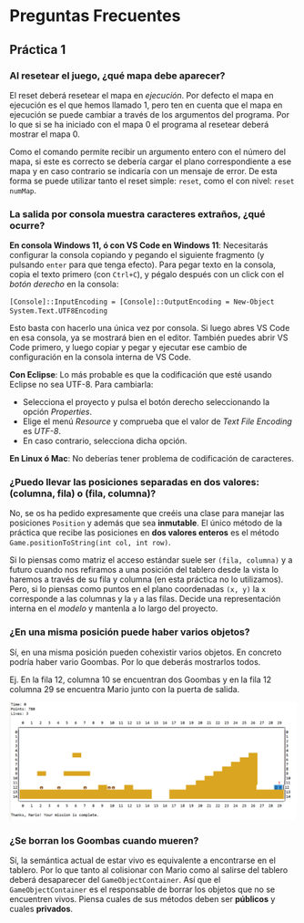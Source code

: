 # Preguntas Frecuentes

## Práctica 1

### Al resetear el juego, ¿qué mapa debe aparecer?

El reset deberá resetear el mapa en *ejecución*. Por defecto el mapa en ejecución es el que hemos llamado 1, pero ten en cuenta que el mapa en ejecución se puede cambiar a través de los argumentos del programa. Por lo que si se ha iniciado con el mapa 0 el programa al resetear deberá mostrar el mapa 0.

Como el comando permite recibir un argumento entero con el número del mapa, si este es correcto se debería cargar el plano correspondiente a ese mapa y en caso contrario se indicaría con un mensaje de error. De esta forma se puede utilizar tanto el reset simple: `reset`, como el con nivel: `reset numMap`.

### La salida por consola muestra caracteres extraños, ¿qué ocurre?

**En consola Windows 11, ó con VS Code en Windows 11**: Necesitarás configurar la consola copiando y pegando el siguiente fragmento (y pulsando `enter` para que tenga efecto). Para pegar texto en la consola, copia el texto primero (con `Ctrl+C`), y pégalo después con un click con el *botón derecho* en la consola:

~~~
[Console]::InputEncoding = [Console]::OutputEncoding = New-Object System.Text.UTF8Encoding
~~~

Esto basta con hacerlo una única vez por consola. Si luego abres VS Code en esa consola, ya se mostrará bien en el editor. También puedes abrir VS Code primero, y luego copiar y pegar y ejecutar ese cambio de configuración en la consola interna de VS Code.

**Con Eclipse**: Lo más probable es que la codificación que esté usando Eclipse no sea UTF-8. Para cambiarla:
- Selecciona el proyecto y pulsa el botón derecho seleccionando la opción *Properties*. 
- Elige el menú *Resource* y  comprueba que el valor de *Text File Encoding* es *UTF-8*. 
- En caso contrario, selecciona dicha opción.

**En Linux ó Mac**: No deberías tener problema de codificación de caracteres. 

### ¿Puedo llevar las posiciones separadas en dos valores: (columna, fila) o (fila, columna)?

No, se os ha pedido expresamente que creéis una clase para manejar las posiciones `Position` y además que sea **inmutable**. El único método de la práctica que recibe las posiciones en **dos valores enteros** es el método `Game.positionToString(int col, int row)`.

Si lo piensas como matriz el acceso estándar suele ser `(fila, columna)` y a futuro cuando nos refiramos a una posición del tablero desde la vista lo haremos a través de su fila y columna (en esta práctica no lo utilizamos). Pero, si lo piensas como puntos en el plano coordenadas `(x, y)` la `x` corresponde a las columnas y la `y` a las filas. Decide una representación interna en el *modelo* y mantenla a lo largo del proyecto. 

### ¿En una misma posición puede haber varios objetos?

Sí, en una misma posición pueden cohexistir varios objetos. En concreto podría haber vario Goombas. Por lo que deberás mostrarlos todos.

Ej. En la fila 12, columna 10 se encuentran dos Goombas y en la fila 12 columna 29 se encuentra Mario junto con la puerta de salida.

![Mapa con varios objetos en la misma posición](imgsFAQ/mapa2Objetos.png)

### ¿Se borran los Goombas cuando mueren?

Sí, la semántica actual de estar vivo es equivalente a encontrarse en el tablero. Por lo que tanto al colisionar con Mario como al salirse del tablero deberá desaparecer del `GameObjectContainer`. Así que el `GameObjectContainer` es el responsable de borrar los objetos que no se encuentren vivos. Piensa cuales de sus métodos deben ser **públicos** y cuales **privados**.
